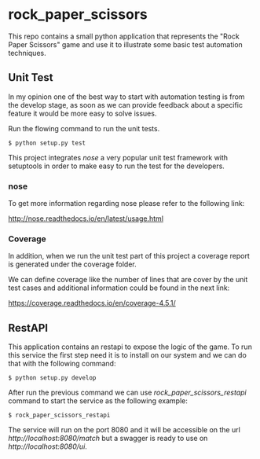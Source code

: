 # rock_paper_scissors

This repo contains a small python application that represents the "Rock Paper Scissors" game and use it to illustrate some basic test automation techniques.

## Unit Test

In my opinion one of the best way to start with automation testing is from the develop stage, as soon as we can provide feedback about a specific feature it would be more easy to solve issues.

Run the flowing command to run the unit tests.

```
$ python setup.py test
```

This project integrates *nose* a very popular unit test framework with setuptools in order to make easy to run the test for the developers.


### nose

To get more information regarding nose please refer to the following link:

http://nose.readthedocs.io/en/latest/usage.html

### Coverage

In addition, when we run the unit test part of this project a coverage report is generated under the coverage folder.


We can define coverage like the number of lines that are cover by the unit test cases and additional information could be found in the next link:

https://coverage.readthedocs.io/en/coverage-4.5.1/

## RestAPI

This application contains an restapi to expose the logic of the game. To run this service the first step need it is to install on our system and we can do that with the following command:

```
$ python setup.py develop
```

After run the previous command we can use *rock_paper_scissors_restapi* command to start the service as the following example:

```
$ rock_paper_scissors_restapi
```

The service will run on the port 8080 and it will be accessible on the url *http://localhost:8080/match* but a swagger is ready to use on *http://localhost:8080/ui*.


